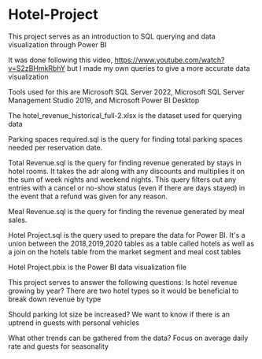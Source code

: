 # Hotel-Project
This project serves as an introduction to SQL querying and data visualization through Power BI

It was done following this video, https://www.youtube.com/watch?v=S2zBHmkRbhY but I made my own queries to give a more accurate data visualization

Tools used for this are Microsoft SQL Server 2022, Microsoft SQL Server Management Studio 2019, and Microsoft Power BI Desktop

The hotel_revenue_historical_full-2.xlsx is the dataset used for querying data

Parking spaces required.sql is the query for finding total parking spaces needed per reservation date.

Total Revenue.sql is the query for finding revenue generated by stays in hotel rooms. It takes the adr along with any discounts and multiplies it on the sum of week nights and weekend nights. This query filters out any entries with a cancel or no-show status (even if there are days stayed) in the event that a refund was given for any reason.

Meal Revenue.sql is the query for finding the revenue generated by meal sales.

Hotel Project.sql is the query used to prepare the data for Power BI. It's a union between the 2018,2019,2020 tables as a table called hotels as well as a join on the hotels table from the market segment and meal cost tables

Hotel Project.pbix is the Power BI data visualization file

This project serves to answer the following questions:
Is hotel revenue growing by year? There are two hotel types so it would be beneficial to break down revenue by type

Should parking lot size be increased? We want to know if there is an uptrend in guests with personal vehicles

What other trends can be gathered from the data? Focus on average daily rate and guests for seasonality
